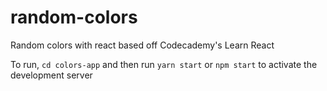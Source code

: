 # random-colors
Random colors with react based off Codecademy's Learn React

To run, `cd colors-app` and then run `yarn start` or `npm start` to activate the development server
